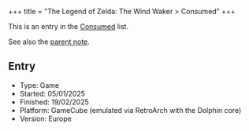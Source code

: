 +++
title = "The Legend of Zelda: The Wind Waker > Consumed"
+++

This is an entry in the [Consumed](@/notes/Consumption/Consumed.md) list.

See also the [parent note](@/notes/The_Legend_of_Zelda_The_Wind_Waker/_index.md).

## Entry

- Type: Game
- Started: 05/01/2025
- Finished: 19/02/2025
- Platform: GameCube (emulated via RetroArch with the Dolphin core)
- Version: Europe
